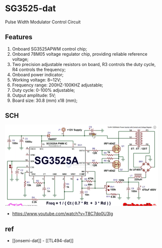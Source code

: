 
# SG3525-dat

Pulse Width Modulator Control Circuit

## Features 

1. Onboard SG3525APWM control chip;
2. Onboard 78M05 voltage regulator chip, providing reliable reference voltage;
3. Two precision adjustable resistors on board, R3 controls the duty cycle, R4 controls the frequency;
4. Onboard power indicator;
5. Working voltage: 8~12V;
6. Frequency range: 200HZ-100KHZ adjustable;
7. Duty cycle: 0-100% adjustable;
8. Output amplitude: 5V;
9. Board size: 30.8 (mm) x18 (mm);


## SCH 

![](2025-01-09-17-49-35.png)

- https://www.youtube.com/watch?v=T8C7dp0U3Ig


## ref 

- [[onsemi-dat]] - [[TL494-dat]]